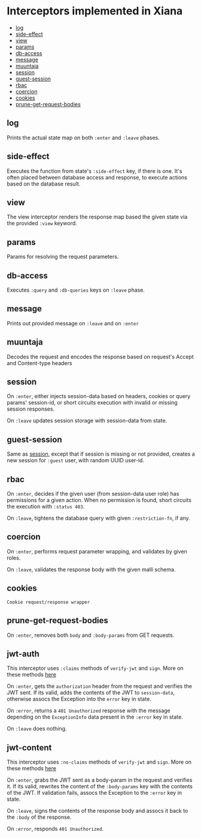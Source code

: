 # Interceptors implemented in Xiana

- [log](#log)
- [side-effect](#side-effect)
- [view](#view)
- [params](#params)
- [db-access](#db-access)
- [message](#message)
- [muuntaja](#muuntaja)
- [session](#session)
- [guest-session](#guest-session)
- [rbac](#rbac)
- [coercion](#coercion)
- [cookies](#cookies)
- [prune-get-request-bodies](#prune-get-request-bodies)

## log

Prints the actual state map on both `:enter` and `:leave` phases.

## side-effect

Executes the function from state's `:side-effect` key, if there is one. It's often placed between database access and
response, to execute actions based on the database result.

## view

The view interceptor renders the response map based the given state via the provided `:view` keyword.

## params

Params for resolving the request parameters.

## db-access

Executes `:query` and `:db-queries` keys on `:leave` phase.

## message

Prints out provided message on `:leave` and on `:enter`

## muuntaja

Decodes the request and encodes the response based on request's Accept and Content-type headers

## session

On `:enter`, either injects session-data based on headers, cookies or query params' session-id, or short circuits
execution with invalid or missing session responses.

On `:leave` updates session storage with session-data from state.

## guest-session

Same as  [session](#session), except that if session is missing or not provided, creates a new session for `:guest`
user, with random UUID user-id.

## rbac

On `:enter`, decides if the given user (from session-data user role) has permissions for a given action. When no
permission is found, short circuits the execution with `:status 403`.

On `:leave`, tightens the database query with given `:restriction-fn`, if any.

## coercion

On `:enter`, performs request parameter wrapping, and validates by given roles.

On `:leave`, validates the response body with the given malli schema.

## cookies

    Cookie request/response wrapper

## prune-get-request-bodies

On `:enter`, removes both `body` and `:body-params` from GET requests.

## jwt-auth

This interceptor uses `:claims` methods of `verify-jwt` and `sign`. More on these methods [here](./doc/jwt.md)

On `:enter`, gets the `authorization` header from the request and verifies the JWT sent. If its valid, adds the contents
of the JWT to `session-data`, otherwise assocs the Exception into the `error` key in state.

On `:error`, returns a `401 Unauthorized` response with the message depending on the `ExceptionInfo` data present in
the `:error` key in state.

On `:leave` does nothing.

## jwt-content

This interceptor uses `:no-claims` methods of `verify-jwt` and `sign`. More on these methods [here](./doc/jwt.md)

On `:enter`, grabs the JWT sent as a body-param in the request and verifies it. If its valid, rewrites the content of
the `:body-params` key with the contents of the JWT. If validation fails, assocs the Exception to the `:error` key in
state.

On `:leave`, signs the contents of the response body and assocs it back to the `:body` of the response.

On `:error`, responds `401 Unauthorized`.

